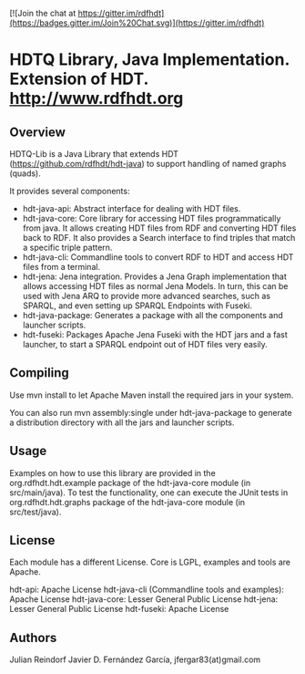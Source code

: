 [![Join the chat at https://gitter.im/rdfhdt](https://badges.gitter.im/Join%20Chat.svg)](https://gitter.im/rdfhdt)

# HDTQ Library, Java Implementation. Extension of HDT. http://www.rdfhdt.org

## Overview

HDTQ-Lib is a Java Library that extends HDT (https://github.com/rdfhdt/hdt-java) to support handling of named graphs (quads).

It provides several components:
- hdt-java-api: Abstract interface for dealing with HDT files.
- hdt-java-core: Core library for accessing HDT files programmatically from java. It allows creating HDT files from RDF and converting HDT files back to RDF. It also provides a Search interface to find triples that match a specific triple pattern.
- hdt-java-cli: Commandline tools to convert RDF to HDT and access HDT files from a terminal.
- hdt-jena: Jena integration. Provides a Jena Graph implementation that allows accessing HDT files as normal Jena Models. In turn, this can be used with Jena ARQ to provide more advanced searches, such as SPARQL, and even setting up SPARQL Endpoints with Fuseki.
- hdt-java-package: Generates a package with all the components and launcher scripts.
- hdt-fuseki: Packages Apache Jena Fuseki with the HDT jars and a fast launcher, to start a SPARQL endpoint out of HDT files very easily.


## Compiling

Use mvn install to let Apache Maven install the required jars in your system.

You can also run mvn assembly:single under hdt-java-package to generate a distribution directory with all the jars and launcher scripts.


## Usage

Examples on how to use this library are provided in the org.rdfhdt.hdt.example package of the hdt-java-core module (in src/main/java).
To test the functionality, one can execute the JUnit tests in org.rdfhdt.hdt.graphs package of the hdt-java-core module (in src/test/java).


## License

Each module has a different License. Core is LGPL, examples and tools are Apache.

hdt-api: Apache License
hdt-java-cli (Commandline tools and examples): Apache License
hdt-java-core: Lesser General Public License
hdt-jena: Lesser General Public License
hdt-fuseki: Apache License


## Authors

Julian Reindorf
Javier D. Fernández García, jfergar83(at)gmail.com
